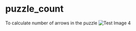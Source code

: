 # puzzle_count
To calculate number of arrows in the puzzle
![Test Image 4](https://github.com/redcrix/puzzle_count/blob/master/resulting_image.png)
